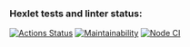 ### Hexlet tests and linter status:
[![Actions Status](https://github.com/RomanKovgan/frontend-project-lvl1/workflows/hexlet-check/badge.svg)](https://github.com/RomanKovgan/frontend-project-lvl1/actions)
[![Maintainability](https://api.codeclimate.com/v1/badges/a99a88d28ad37a79dbf6/maintainability)](https://codeclimate.com/github/RomanKovgan/frontend-project-lvl1/maintainability)
[![Node CI](https://github.com//RomanKovgan/frontend-project-lvl1/workflows/Node%20CI/badge.svg)](https://github.com/RomanKovgan/frontend-project-lvl1/actions)